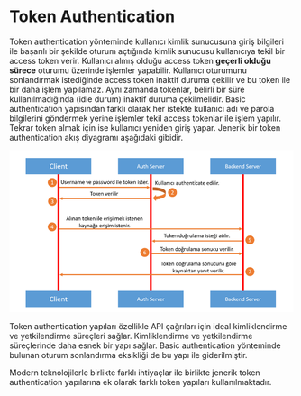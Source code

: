 # Token Authentication

Token authentication yönteminde kullanıcı kimlik sunucusuna giriş bilgileri ile başarılı bir şekilde oturum açtığında kimlik sunucusu kullanıcıya tekil bir access token verir. Kullanıcı almış olduğu access token **geçerli olduğu sürece** oturumu üzerinde işlemler yapabilir. Kullanıcı oturumunu sonlandırmak istediğinde access token inaktif duruma çekilir ve bu token ile bir daha işlem yapılamaz. Aynı zamanda tokenlar, belirli bir süre kullanılmadığında (idle durum) inaktif duruma çekilmelidir. Basic authentication yapısından farklı olarak her istekte kullanıcı adı ve parola bilgilerini göndermek yerine işlemler tekil access tokenlar ile işlem yapılır. Tekrar token almak için ise kullanıcı yeniden giriş yapar. Jenerik bir token authentication akış diyagramı aşağıdaki gibidir.

![](<../../.gitbook/assets/image (10).png>)

Token authentication yapıları özellikle API çağrıları için ideal kimliklendirme ve yetkilendirme süreçleri sağlar. Kimliklendirme ve yetkilendirme süreçlerinde daha esnek bir yapı sağlar. Basic authentication yönteminde bulunan oturum sonlandırma eksikliği de bu yapı ile giderilmiştir.

Modern teknolojilerle birlikte farklı ihtiyaçlar ile birlikte jenerik token authentication yapılarına ek olarak farklı token yapıları kullanılmaktadır.&#x20;
